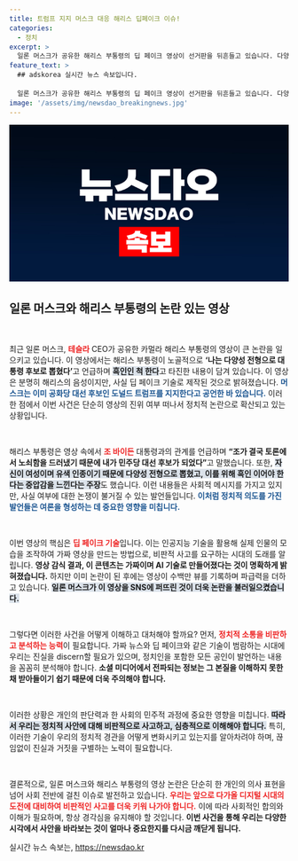 ```yaml
---
title: 트럼프 지지 머스크 대응 해리스 딥페이크 이슈!
categories:
  - 정치
excerpt: >
  일론 머스크가 공유한 해리스 부통령의 딥 페이크 영상이 선거판을 뒤흔들고 있습니다. 다양성 발언과 흑인 흉내에 대한 논란이 고조되며, 이 영상은 이미 1억 뷰를 넘겼습니다. 진실이 무엇인지 확인해보세요!
feature_text: >
  ## adskorea 실시간 뉴스 속보입니다.

  일론 머스크가 공유한 해리스 부통령의 딥 페이크 영상이 선거판을 뒤흔들고 있습니다. 다양성 발언과 흑인 흉내에 대한 논란이 고조되며, 이 영상은 이미 1억 뷰를 넘겼습니다. 진실이 무엇인지 확인해보세요!
image: '/assets/img/newsdao_breakingnews.jpg'
---
```


<p><img src="/assets/img/newsdao_breakingnews.jpg" alt="adskorea 속보" /></p>

<h2 data-ke-size="size26">일론 머스크와 해리스 부통령의 논란 있는 영상</h2>

<p data-ke-size="size16">&nbsp;</p>  

<p>최근 일론 머스크, <b><span style="color: #ee2323;">테슬라</span></b> CEO가 공유한 카멀라 해리스 부통령의 영상이 큰 논란을 일으키고 있습니다. 이 영상에서는 해리스 부통령이 노골적으로 <b><span style="1a5490;">‘나는 다양성 전형으로 대통령 후보로 뽑혔다’</span></b>고 언급하며 <b><span style="background-color: #21538527;">흑인인 척 한다</span></b>고 타진한 내용이 담겨 있습니다. 이 영상은 분명히 해리스의 음성이지만, 사실 딥 페이크 기술로 제작된 것으로 밝혀졌습니다. <b><span style="color: #1a5490;">머스크는 이미 공화당 대선 후보인 도널드 트럼프를 지지한다고 공언한 바 있습니다.</span></b> 이러한 점에서 이번 사건은 단순히 영상의 진위 여부 떠나서 정치적 논란으로 확산되고 있는 상황입니다.</p>

<p data-ke-size="size16">&nbsp;</p>  

<p>해리스 부통령은 영상 속에서 <b><span style="color: #ee2323;">조 바이든</span></b> 대통령과의 관계를 언급하며 <b><span style="1a5490;">“조가 결국 토론에서 노쇠함을 드러냈기 때문에 내가 민주당 대선 후보가 되었다”</span></b>고 말했습니다. 또한, <b><span style="background-color: #21538527;">자신이 여성이며 유색 인종이기 때문에 다양성 전형으로 뽑혔고, 이를 위해 흑인 이어야 한다는 중압감을 느낀다는 주장</span></b>도 했습니다. 이런 내용들은 사회적 메시지를 가지고 있지만, 사실 여부에 대한 논쟁이 불거질 수 있는 발언들입니다. <b><span style="color: #1a5490;">이처럼 정치적 의도를 가진 발언들은 여론을 형성하는 데 중요한 영향을 미칩니다.</span></b> </p>

<p data-ke-size="size16">&nbsp;</p>  

<p>이번 영상의 핵심은 <b><span style="color: #ee2323;">딥 페이크 기술</span></b>입니다. 이는 인공지능 기술을 활용해 실제 인물의 모습을 조작하여 가짜 영상을 만드는 방법으로, 비판적 사고를 요구하는 시대의 도래를 알립니다. <b><span style="1a5490;">영상 감식 결과, 이 콘텐츠는 가짜이며 AI 기술로 만들어졌다는 것이 명확하게 밝혀졌습니다.</span></b> 하지만 이미 논란이 된 후에는 영상이 수백만 뷰를 기록하며 파급력을 더하고 있습니다. <b><span style="background-color: #21538527;">일론 머스크가 이 영상을 SNS에 퍼뜨린 것이 더욱 논란을 불러일으켰습니다.</span></b> </p>

<p data-ke-size="size16">&nbsp;</p>  

<p>그렇다면 이러한 사건을 어떻게 이해하고 대처해야 할까요? 먼저, <b><span style="color: #ee2323;">정치적 소통을 비판하고 분석하는 능력</span></b>이 필요합니다. 가짜 뉴스와 딥 페이크와 같은 기술이 범람하는 시대에 우리는 진실을 discern할 필요가 있으며, 정치인을 포함한 모든 공인이 발언하는 내용을 꼼꼼히 분석해야 합니다. <b><span style="1a5490;">소셜 미디어에서 전파되는 정보는 그 본질을 이해하지 못한 채 받아들이기 쉽기 때문에 더욱 주의해야 합니다.</span></b> </p>

<p data-ke-size="size16">&nbsp;</p>  

<p>이러한 상황은 개인의 판단력과 한 사회의 민주적 과정에 중요한 영향을 미칩니다. <b><span style="background-color: #21538527;">따라서 우리는 정치적 사안에 대해 비판적으로 사고하고, 심층적으로 이해해야 합니다.</span></b> 특히, 이러한 기술이 우리의 정치적 경관을 어떻게 변화시키고 있는지를 알아차려야 하며, 끊임없이 진실과 거짓을 구별하는 노력이 필요합니다.</p>

<p data-ke-size="size16">&nbsp;</p>  

<p>결론적으로, 일론 머스크와 해리스 부통령의 영상 논란은 단순히 한 개인의 의사 표현을 넘어 사회 전반에 걸친 이슈로 발전하고 있습니다. <b><span style="color: #ee2323;">우리는 앞으로 다가올 디지털 시대의 도전에 대비하여 비판적인 사고를 더욱 키워 나가야 합니다.</span></b> 이에 따라 사회적인 합의와 이해가 필요하며, 항상 경각심을 유지해야 할 것입니다. <b><span style="1a5490;">이번 사건을 통해 우리는 다양한 시각에서 사안을 바라보는 것이 얼마나 중요한지를 다시금 깨닫게 됩니다.</span></b></p>
실시간 뉴스 속보는, <a href="https://newsdao.kr" rel="dofollow">https://newsdao.kr</a>


